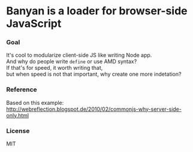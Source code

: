 
# Banyan is a loader for browser-side JavaScript

### Goal

It's cool to modularize client-side JS like writing Node app.  
And why do people write `define` or use AMD syntax?  
If that's for speed, it worth writing that,  
but when speed is not that important, why create one more indetation?  

### Reference

Based on this example:  
http://webreflection.blogspot.de/2010/02/commonjs-why-server-side-only.html 

### License

MIT